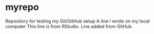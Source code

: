 # myrepo
Repository for testing my Git/GitHub setup
A line I wrote on my local computer 
This line is from RStudio. 
Line added from GitHub. 
